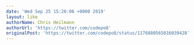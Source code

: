 ```yaml
---
date: 'Wed Sep 25 15:26:06 +0000 2019'
layout: like
authorName: Chris Heilmann
authorUrl: 'https://twitter.com/codepo8'
originalPost: 'https://twitter.com/codepo8/status/1176880565016039428'
---
```

